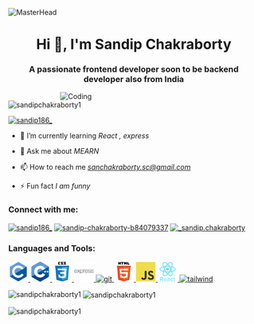 ![MasterHead](https://www.digitalsolutionservices.com/img/services/web%20development.gif)
<h1 align="center">Hi 👋, I'm Sandip Chakraborty</h1>
<h3 align="center">A passionate frontend developer soon to be backend developer also from India</h3>
<img align="right" alt="Coding" width="400" src="https://camo.githubusercontent.com/87af9a9fec730c94fc8b08eb21fa5ef6ab7831a67ba17bf8cc76696f6e4be1ef/68747470733a2f2f63646e2e6472696262626c652e636f6d2f75736572732f313138373833362f73637265656e73686f74732f363533393432392f70726f6772616d65722e676966">

<p align="left"> <img src="https://komarev.com/ghpvc/?username=sandipchakraborty1&label=Profile%20views&color=0e75b6&style=flat" alt="sandipchakraborty1" /> </p>

<p align="left"> <a href="https://twitter.com/sandip186_" target="blank"><img src="https://img.shields.io/twitter/follow/sandip186_?logo=twitter&style=for-the-badge" alt="sandip186_" /></a> </p>

- 🌱 I’m currently learning *React , express*

- 💬 Ask me about *MEARN*

- 📫 How to reach me *sanchakraborty.sc@gmail.com*

- ⚡ Fun fact *I am funny*

<h3 align="left">Connect with me:</h3>
<p align="left">
<a href="https://twitter.com/sandip186_" target="blank"><img align="center" src="https://raw.githubusercontent.com/rahuldkjain/github-profile-readme-generator/master/src/images/icons/Social/twitter.svg" alt="sandip186_" height="30" width="40" /></a>
<a href="https://linkedin.com/in/sandip-chakraborty-b84079337" target="blank"><img align="center" src="https://raw.githubusercontent.com/rahuldkjain/github-profile-readme-generator/master/src/images/icons/Social/linked-in-alt.svg" alt="sandip-chakraborty-b84079337" height="30" width="40" /></a>
<a href="https://instagram.com/_sandip.chakraborty" target="blank"><img align="center" src="https://raw.githubusercontent.com/rahuldkjain/github-profile-readme-generator/master/src/images/icons/Social/instagram.svg" alt="_sandip.chakraborty" height="30" width="40" /></a>
</p>

<h3 align="left">Languages and Tools:</h3>
<p align="left"> <a href="https://www.cprogramming.com/" target="_blank" rel="noreferrer"> <img src="https://raw.githubusercontent.com/devicons/devicon/master/icons/c/c-original.svg" alt="c" width="40" height="40"/> </a> <a href="https://www.w3schools.com/cpp/" target="_blank" rel="noreferrer"> <img src="https://raw.githubusercontent.com/devicons/devicon/master/icons/cplusplus/cplusplus-original.svg" alt="cplusplus" width="40" height="40"/> </a> <a href="https://www.w3schools.com/css/" target="_blank" rel="noreferrer"> <img src="https://raw.githubusercontent.com/devicons/devicon/master/icons/css3/css3-original-wordmark.svg" alt="css3" width="40" height="40"/> </a> <a href="https://expressjs.com" target="_blank" rel="noreferrer"> <img src="https://raw.githubusercontent.com/devicons/devicon/master/icons/express/express-original-wordmark.svg" alt="express" width="40" height="40"/> </a> <a href="https://git-scm.com/" target="_blank" rel="noreferrer"> <img src="https://www.vectorlogo.zone/logos/git-scm/git-scm-icon.svg" alt="git" width="40" height="40"/> </a> <a href="https://www.w3.org/html/" target="_blank" rel="noreferrer"> <img src="https://raw.githubusercontent.com/devicons/devicon/master/icons/html5/html5-original-wordmark.svg" alt="html5" width="40" height="40"/> </a> <a href="https://developer.mozilla.org/en-US/docs/Web/JavaScript" target="_blank" rel="noreferrer"> <img src="https://raw.githubusercontent.com/devicons/devicon/master/icons/javascript/javascript-original.svg" alt="javascript" width="40" height="40"/> </a> <a href="https://reactjs.org/" target="_blank" rel="noreferrer"> <img src="https://raw.githubusercontent.com/devicons/devicon/master/icons/react/react-original-wordmark.svg" alt="react" width="40" height="40"/> </a> <a href="https://tailwindcss.com/" target="_blank" rel="noreferrer"> <img src="https://www.vectorlogo.zone/logos/tailwindcss/tailwindcss-icon.svg" alt="tailwind" width="40" height="40"/> </a> </p>

<p><img align="left" src="https://github-readme-stats.vercel.app/api/top-langs?username=sandipchakraborty1&show_icons=true&locale=en&layout=compact" alt="sandipchakraborty1" /></p>

<p>&nbsp;<img align="center" src="https://github-readme-stats.vercel.app/api?username=sandipchakraborty1&show_icons=true&locale=en" alt="sandipchakraborty1" /></p>

<p><img align="center" src="https://github-readme-streak-stats.herokuapp.com/?user=sandipchakraborty1&" alt="sandipchakraborty1" /></p>
